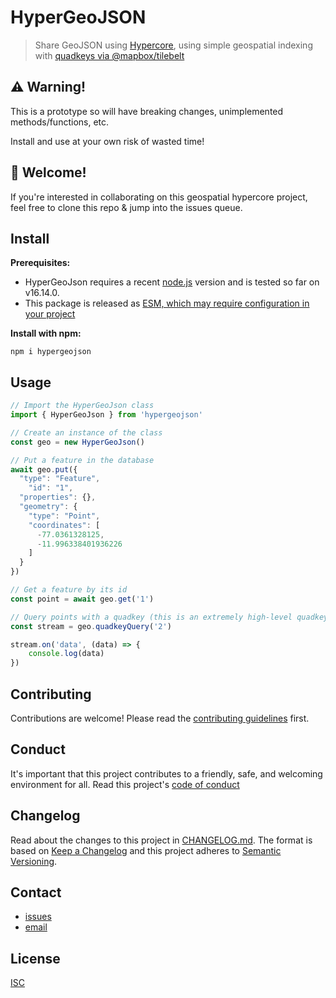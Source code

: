 # HyperGeoJSON

> Share GeoJSON using [Hypercore](https://github.com/hypercore-protocol), using simple geospatial indexing with [quadkeys via @mapbox/tilebelt](https://github.com/mapbox/tilebelt)

## ⚠️ Warning!

This is a prototype so will have breaking changes, unimplemented methods/functions, etc.

Install and use at your own risk of wasted time!

## 👋 Welcome!

If you're interested in collaborating on this geospatial hypercore project, feel free to clone this repo & jump into the issues queue.

## Install

**Prerequisites:**

- HyperGeoJson requires a recent [node.js](https://nodejs.org) version and is tested so far on v16.14.0.
- This package is released as [ESM, which may require configuration in your project](https://gist.github.com/sindresorhus/a39789f98801d908bbc7ff3ecc99d99c)

**Install with npm:**

```
npm i hypergeojson
```

## Usage

```js
// Import the HyperGeoJson class
import { HyperGeoJson } from 'hypergeojson'

// Create an instance of the class
const geo = new HyperGeoJson()

// Put a feature in the database
await geo.put({
  "type": "Feature",
	"id": "1",
  "properties": {},
  "geometry": {
    "type": "Point",
    "coordinates": [
      -77.0361328125,
      -11.996338401936226
    ]
  }
})

// Get a feature by its id
const point = await geo.get('1')

// Query points with a quadkey (this is an extremely high-level quadkey)
const stream = geo.quadkeyQuery('2')

stream.on('data', (data) => {
	console.log(data)
})
```

## Contributing

Contributions are welcome! Please read the [contributing guidelines](CONTRIBUTING.md) first.

## Conduct

It's important that this project contributes to a friendly, safe, and welcoming environment for all. Read this project's [code of conduct](CODE_OF_CONDUCT.md)

## Changelog

Read about the changes to this project in [CHANGELOG.md](CHANGELOG.md). The format is based on [Keep a Changelog](http://keepachangelog.com/) and this project adheres to [Semantic Versioning](http://semver.org/).

## Contact
- [issues](https://github.com/sethvincent/hypergeojson/issues)
- [email](hi@sethvincent.com)

## License
[ISC](LICENSE.md)
